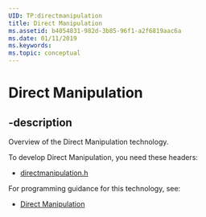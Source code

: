 ```yaml
---
UID: TP:directmanipulation
title: Direct Manipulation
ms.assetid: b4054831-982d-3b85-96f1-a2f6819aac6a
ms.date: 01/11/2019
ms.keywords: 
ms.topic: conceptual
---
```


# Direct Manipulation

## -description

Overview of the Direct Manipulation technology.

To develop Direct Manipulation, you need these headers:

 * [directmanipulation.h](../directmanipulation/index.md)

For programming guidance for this technology, see:
* [Direct Manipulation](/previous-versions/windows/desktop/directmanipulation)